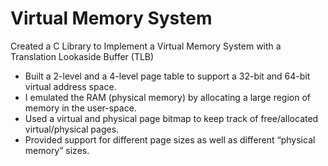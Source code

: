 # Virtual Memory System
Created a C Library to Implement a Virtual Memory System with a Translation Lookaside Buffer (TLB)
- Built a 2-level and a 4-level page table to support a 32-bit and 64-bit virtual address space.
- I emulated the RAM (physical memory) by allocating a large region of memory in the user-space.
- Used a virtual and physical page bitmap to keep track of free/allocated virtual/physical pages.
- Provided support for different page sizes as well as different “physical memory” sizes.
